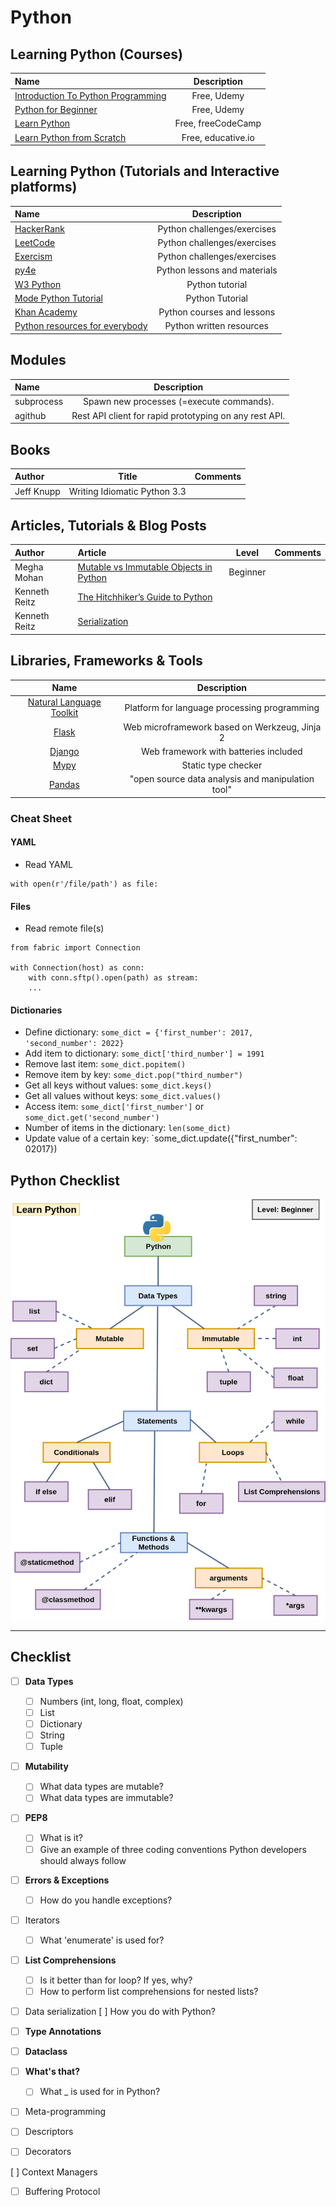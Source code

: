 # Python

## Learning Python (Courses)

Name | Description
:------|:------:
[Introduction To Python Programming](https://www.udemy.com/course/pythonforbeginnersintro) | Free, Udemy
[Python for Beginner](https://www.udemy.com/course/python-hackcc) | Free, Udemy
[Learn Python](https://www.youtube.com/watch?v=rfscVS0vtbw&feature=emb_logo) | Free, freeCodeCamp
[Learn Python from Scratch](https://www.educative.io/courses/learn-python-from-scratch) | Free, educative.io

## Learning Python (Tutorials and Interactive platforms)

Name | Description
:------|:------:
[HackerRank](https://www.hackerrank.com) | Python challenges/exercises
[LeetCode](https://leetcode.com) | Python challenges/exercises
[Exercism](https://exercism.io) | Python challenges/exercises
[py4e](https://www.py4e.com) | Python lessons and materials
[W3 Python](https://www.w3schools.com/python) | Python tutorial
[Mode Python Tutorial](https://mode.com/python-tutorial) | Python Tutorial
[Khan Academy](https://www.khanacademy.org) | Python courses and lessons
[Python resources for everybody](https://learnbyexample.github.io/py_resources) | Python written resources

## Modules

Name | Description
:------|:------:
subprocess | Spawn new processes (=execute commands).
agithub | Rest API client for rapid prototyping on any rest API.

## Books

Author | Title | Comments
:------ |:------:|:--------:
Jeff Knupp | Writing Idiomatic Python 3.3 | |

## Articles, Tutorials & Blog Posts

Author | Article | Level | Comments
:------ |:------|:--------:|:--------:
Megha Mohan | [Mutable vs Immutable Objects in Python](https://medium.com/@meghamohan/mutable-and-immutable-side-of-python-c2145cf72747) | Beginner | |
Kenneth Reitz | [The Hitchhiker’s Guide to Python](http://docs.python-guide.org/en/latest) | | |
Kenneth Reitz | [Serialization](https://docs.python-guide.org/scenarios/serialization/) | | |

## Libraries, Frameworks & Tools

Name | Description
:------:|:-------:
[Natural Language Toolkit](https://www.nltk.org)  | Platform for language processing programming |
[Flask](http://flask.pocoo.org)  | Web microframework based on Werkzeug, Jinja 2
[Django](https://www.djangoproject.com)  | Web framework with batteries included
[Mypy](http://mypy-lang.org) | Static type checker
[Pandas](https://pandas.pydata.org) | "open source data analysis and manipulation tool"

### Cheat Sheet

#### YAML

* Read YAML
```
with open(r'/file/path') as file:
```

#### Files

* Read remote file(s)

```
from fabric import Connection

with Connection(host) as conn:
    with conn.sftp().open(path) as stream:
    ...
```

#### Dictionaries

* Define dictionary: `some_dict = {'first_number': 2017, 'second_number': 2022}`
* Add item to dictionary: `some_dict['third_number'] = 1991`
* Remove last item: `some_dict.popitem()`
* Remove item by key: `some_dict.pop("third_number")`
* Get all keys without values: `some_dict.keys()`
* Get all values without keys: `some_dict.values()`
* Access item: `some_dict['first_number']` or `some_dict.get('second_number')`
* Number of items in the dictionary: `len(some_dict)`
* Update value of a certain key: `some_dict.update({"first_number": 02017})

## Python Checklist

<div align="center"><img src="images/python_map.png"></div><hr/>

## Checklist

- [ ] **Data Types**
  - [ ] Numbers (int, long, float, complex)
  - [ ] List
  - [ ] Dictionary
  - [ ] String
  - [ ] Tuple

- [ ] **Mutability**
  - [ ] What data types are mutable?
  - [ ] What data types are immutable?

- [ ] **PEP8**
  - [ ] What is it?
  - [ ] Give an example of three coding conventions Python developers should always follow

- [ ] **Errors & Exceptions**
  - [ ] How do you handle exceptions?

- [ ] Iterators
  - [ ] What 'enumerate' is used for?

- [ ] **List Comprehensions**
  - [ ] Is it better than for loop? If yes, why?
  - [ ] How to perform list comprehensions for nested lists?

- [ ] Data serialization
    [ ] How you do with Python?

- [ ] **Type Annotations**

- [ ] **Dataclass**

- [ ] **What's that?**
  - [ ] What _ is used for in Python?

- [ ] Meta-programming

- [ ] Descriptors

- [ ] Decorators

 [ ] Context Managers

- [ ] Buffering Protocol
